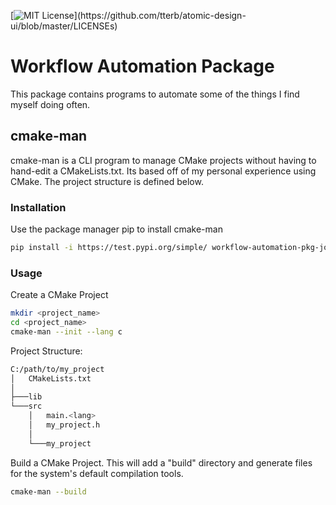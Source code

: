 [![MIT License](https://img.shields.io/apm/l/atomic-design-ui.svg?)](https://github.com/tterb/atomic-design-ui/blob/master/LICENSEs)

# Workflow Automation Package 

This package contains programs to automate some of the things I find myself doing often.

## cmake-man

cmake-man is a CLI program to manage CMake projects without having to hand-edit a CMakeLists.txt. Its based off of my personal experience using CMake. The project structure is defined below.

### Installation

Use the package manager pip to install cmake-man

```bash
pip install -i https://test.pypi.org/simple/ workflow-automation-pkg-joshortner
```

### Usage

Create a CMake Project

```bash
mkdir <project_name>
cd <project_name>
cmake-man --init --lang c
```

Project Structure:

```bash
C:/path/to/my_project
│   CMakeLists.txt
│
├───lib
└───src
    │   main.<lang>
    │   my_project.h
    │
    └───my_project
```

Build a CMake Project. This will add a "build" directory and generate files for the system's default compilation tools.

```bash
cmake-man --build
```

